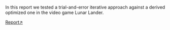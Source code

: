In this report we tested a trial-and-error iterative approach against a derived optimized one in the video game Lunar Lander.

[Report↗](Report.pdf)
